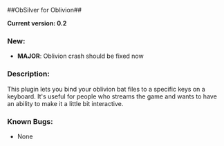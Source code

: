 ##ObSilver for Oblivion##

**Current version: 0.2**

### New: ###

- **MAJOR**: Oblivion crash should be fixed now

### Description: ###

This plugin lets you bind your oblivion bat files to a specific keys on a keyboard. It's useful for people who streams the game and wants to have an ability to make it a little bit interactive.

### Known Bugs: ###

- None
